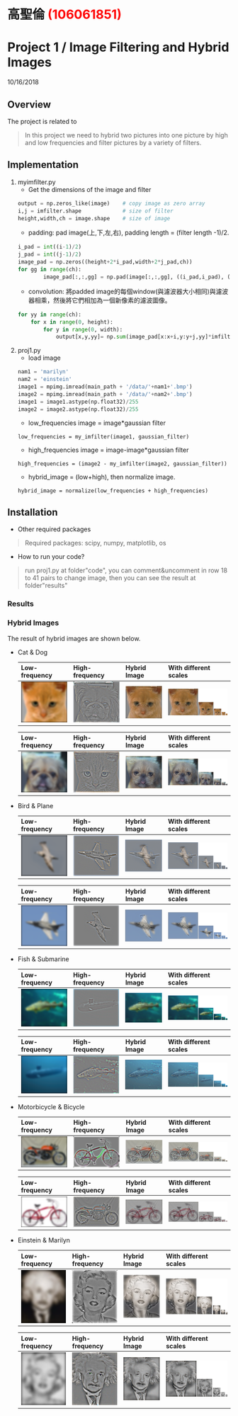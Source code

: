 ﻿# 高聖倫 <span style="color:red">(106061851)</span>

# Project 1 / Image Filtering and Hybrid Images
10/16/2018

## Overview
The project is related to 
> In this project we need to hybrid two pictures into one picture by high and low frequencies and filter pictures by a variety of filters.


## Implementation
1. myimfilter.py
	* Get the dimensions of the image and filter
	```python
	output = np.zeros_like(image)    # copy image as zero array
	i,j = imfilter.shape             # size of filter
	height,width,ch = image.shape    # size of image
	```
	* padding: pad image(上,下,左,右), padding length = (filter length -1)/2.
	```python
	i_pad = int((i-1)/2)
	j_pad = int((j-1)/2)
	image_pad = np.zeros((height+2*i_pad,width+2*j_pad,ch))
	for gg in range(ch):
        	image_pad[:,:,gg] = np.pad(image[:,:,gg], ((i_pad,i_pad), (j_pad,j_pad)), mode= 'constant',constant_values=0)
	```
	* convolution: 將padded image的每個window(與濾波器大小相同)與濾波器相乘，然後將它們相加為一個新像素的濾波圖像。
	```python
	for yy in range(ch):
		for x in range(0, height):
			for y in range(0, width):
				output[x,y,yy]= np.sum(image_pad[x:x+i,y:y+j,yy]*imfilter)  
	```
2. proj1.py
	* load image
	```python
	nam1 = 'marilyn'
	nam2 = 'einstein' 
	image1 = mpimg.imread(main_path + '/data/'+nam1+'.bmp')
	image2 = mpimg.imread(main_path + '/data/'+nam2+'.bmp')
	image1 = image1.astype(np.float32)/255
	image2 = image2.astype(np.float32)/255
	```
	* low_frequencies image = image*gaussian filter
	```
	low_frequencies = my_imfilter(image1, gaussian_filter)
	```
	* high_frequencies image = image-image*gaussian filter
	```
	high_frequencies = (image2 - my_imfilter(image2, gaussian_filter))
	```
	* hybrid_image = (low+high), then normalize image.
	```
	hybrid_image = normalize(low_frequencies + high_frequencies)
	```
	
## Installation
* Other required packages 
> Required packages: scipy, numpy, matplotlib, os
* How to run your code? 
> run proj1.py at folder"code", you can comment&uncomment in row 18 to 41 pairs to change image, then you can see the result at folder"results"

### Results
### Hybrid Images
The result of hybrid images are shown below.
* Cat & Dog

	|Low-frequency|High-frequency|Hybrid Image|With different scales|
	|---|---|---|---|
	|<img src="catdog/low_frequencies.png">|<img src="catdog/high_frequencies.png">|<img src="catdog/hybrid_image.png">|<img src="catdog/hybrid_image_scales.png">|
	
	|Low-frequency|High-frequency|Hybrid Image|With different scales|
	|---|---|---|---|
	|<img src="dogcat/low_frequencies.png">|<img src="dogcat/high_frequencies.png">|<img src="dogcat/hybrid_image.png">|<img src="dogcat/hybrid_image_scales.png">|


* Bird & Plane

	|Low-frequency|High-frequency|Hybrid Image|With different scales|
	|---|---|---|---|
	|<img src="birdplane/low_frequencies.png">|<img src="birdplane/high_frequencies.png">|<img src="birdplane/hybrid_image.png">|<img src="birdplane/hybrid_image_scales.png">|
	
	|Low-frequency|High-frequency|Hybrid Image|With different scales|
	|---|---|---|---|
	|<img src="planebird/low_frequencies.png">|<img src="planebird/high_frequencies.png">|<img src="planebird/hybrid_image.png">|<img src="planebird/hybrid_image_scales.png">|


* Fish & Submarine

	|Low-frequency|High-frequency|Hybrid Image|With different scales|
	|---|---|---|---|
	|<img src="fishsubmarine/low_frequencies.png">|<img src="fishsubmarine/high_frequencies.png">|<img src="fishsubmarine/hybrid_image.png">|<img src="fishsubmarine/hybrid_image_scales.png">|
	
	|Low-frequency|High-frequency|Hybrid Image|With different scales|
	|---|---|---|---|
	|<img src="submarinefish/low_frequencies.png">|<img src="submarinefish/high_frequencies.png">|<img src="submarinefish/hybrid_image.png">|<img src="submarinefish/hybrid_image_scales.png">|


* Motorbicycle & Bicycle

	|Low-frequency|High-frequency|Hybrid Image|With different scales|
	|---|---|---|---|
	|<img src="motorcyclebicycle/low_frequencies.png">|<img src="motorcyclebicycle/high_frequencies.png">|<img src="motorcyclebicycle/hybrid_image.png">|<img src="motorcyclebicycle/hybrid_image_scales.png">|
	
	|Low-frequency|High-frequency|Hybrid Image|With different scales|
	|---|---|---|---|
	|<img src="bicyclemotorcycle/low_frequencies.png">|<img src="bicyclemotorcycle/high_frequencies.png">|<img src="bicyclemotorcycle/hybrid_image.png">|<img src="bicyclemotorcycle/hybrid_image_scales.png">|


* Einstein & Marilyn

	|Low-frequency|High-frequency|Hybrid Image|With different scales|
	|---|---|---|---|
	|<img src="einsteinmarilyn/low_frequencies.png">|<img src="einsteinmarilyn/high_frequencies.png">|<img src="einsteinmarilyn/hybrid_image.png">|<img src="einsteinmarilyn/hybrid_image_scales.png">|
	
	|Low-frequency|High-frequency|Hybrid Image|With different scales|
	|---|---|---|---|
	|<img src="marilyneinstein/low_frequencies.png">|<img src="marilyneinstein/high_frequencies.png">|<img src="marilyneinstein/hybrid_image.png">|<img src="marilyneinstein/hybrid_image_scales.png">|

